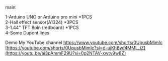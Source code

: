 main:

1-Arduino UNO or Arduino pro mini *1PCS  
2-Hall effect sensor(A1324) *3PCS  
3-1.44" TFT 8pin (redboard) *1PCS  
4-Some Dupont lines

Demo
My YouTube channel
https://www.youtube.com/shorts/0UpusbMimIc
[https://youtube.com/shorts/0UpusbMimIc?si=d-ujKhBwf4MML_iZ](https://youtu.be/ai3pAmmF29U?si=0p2NTAV-xwtv9w8Z)
